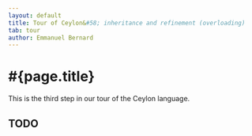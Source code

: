 ```yaml
---
layout: default
title: Tour of Ceylon&#58; inheritance and refinement (overloading)
tab: tour
author: Emmanuel Bernard
---
```


# #{page.title}

This is the third step in our tour of the Ceylon language.

## TODO

<pre class="brush: ceylon">
</pre>